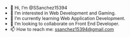 - 👋 Hi, I’m @SSanchez15394
- 👀 I’m interested in Web Development and Gaming.  
- 🌱 I’m currently learning Web Application Development.
- 💞️ I’m looking to collaborate on Front End Developer.
- 📫 How to reach me: ssanchez15394@gmail.com

<!---
SSanchez15394/SSanchez15394 is a ✨ special ✨ repository because its `README.md` (this file) appears on your GitHub profile.
You can click the Preview link to take a look at your changes.
--->
